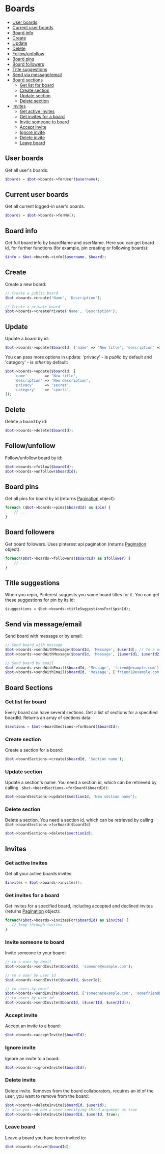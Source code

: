# Boards

- [User boards](#user-boards)
- [Current user boards](#current-user-boards)
- [Board info](#board-info)
- [Create](#create)
- [Update](#update)
- [Delete](#delete)
- [Follow/unfollow](#followunfollow)
- [Board pins](#board-pins)
- [Board followers](#board-followers)
- [Title suggestions](#title-suggestions)
- [Send via message/email](#send-via-message/email)
- [Board sections](#board-sections)
    - [Get list for board](#get-list-for-board)
    - [Create section](#create-section)
    - [Update section](#update-section)
    - [Delete section](#delete-section)
- [Invites](#invites)
    - [Get active invites](#get-active-invites)
    - [Get invites for a board](#get-invites-for-a-board)
    - [Invite someone to board](#invite-someone-to-board)
    - [Accept invite](#accept-invite)
    - [Ignore invite](#ignore-invite)
    - [Delete invite](#delete-invite)
    - [Leave board](#leave-board)
    
## User boards

Get all user's boards:
```php
$boards = $bot->boards->forUser($username);
```

## Current user boards

Get all current logged-in user's boards.
```php
$boards = $bot->boards->forMe();
```

## Board info

Get full board info by boardName and userName. Here you can get board id, for further functions
(for example, pin creating or following boards):

```php
$info = $bot->boards->info($username, $board);
```

## Create

Create a new board:

```php
// Create a public board
$bot->boards->create('Name', 'Description');

// Create a private board
$bot->boards->createPrivate('Name', 'Description');
```

## Update

Update a board by id:
```php
$bot->boards->update($boardId, ['name' => 'New title', 'description' => 'New description']);
```

You can pass more options in update: 'privacy' - is *public* by default and 'category' - is *other* by default:
```php
$bot->boards->update($boardId, [
    'name'        => 'New title',
    'description' => 'New description',
    'privacy'     => 'secret',
    'category'    => 'sports',
]);
```

## Delete

Delete a board by id:
```php
$bot->boards->delete($boardId);
```

## Follow/unfollow

Follow/unfollow board by id:
```php
$bot->boards->follow($boardId);
$bot->boards->unfollow($boardId);
```

## Board pins

Get all pins for board by id (returns [Pagination](#pagination) object):
```php
foreach ($bot->boards->pins($boardId) as $pin) {
    // ...
}
```

## Board followers

Get board followers. Uses pinterest api pagination (returns [Pagination](#pagination) object):
```php
foreach($bot->boards->followers($boardId) as $follower) {
	// ...
}
```

## Title suggestions

When you repin, Pinterest suggests you some board titles for it. You can get these
suggestions for pin by its id:
```
$suggestions = $bot->boards->titleSuggestionsFor($pinId);
```

## Send via message/email

Send board with message or by email:
```php
// Send board with message
$bot->boards->sendWithMessage($boardId, 'Message', $userId); // To a user
$bot->boards->sendWithMessage($boardId, 'Message', [$userId1, $userId2]); // To many yusers

// Send board by email
$bot->boards->sendWithEmail($boardId, 'Message', 'friend@example.com'); // One email
$bot->boards->sendWithEmail($boardId, 'Message', ['friend1@example.com', 'friend2@example.com']); // many
```

## Board Sections

### Get list for board

Every board can have several sections. Get a list of sections for a specified boardId. Returns an array of sections data.

```php
$sections = $bot->boardSections->forBoard($boardId);
```

### Create section

Create a section for a board:
```php
$bot->boardSections->create($boardId, 'Section name');
```

### Update section

Update a section's name. You need a section id, which can be retrieved by calling ` $bot->boardSections->forBoard($boardId)`:
```php
$bot->boardSections->update($sectionId, 'New section name');
```

### Delete section

Delete a section. You need a section id, which can be retrieved by calling ` $bot->boardSections->forBoard($boardId)`
```php
$bot->boardSections->delete($sectionId);
```

## Invites

### Get active invites

Get all your active boards invites:
```php
$invites = $bot->boards->invites();
```

### Get invites for a board

Get invites for a specified board, including accepted and declined invites (returns [Pagination](#pagination) object):
 
 ```php
foreach($bot->boards->invitesFor($boardId) as $invite) {
    // loop through invites
}
 ```

### Invite someone to board

Invite someone to your board:
```php
// to a user by email
$bot->boards->sendInvite($boardId, 'someone@example.com');

// to a user by user id
$bot->boards->sendInvite($boardId, $userId);

// to users by email
$bot->boards->sendInvite($boardId, ['someone@example.com', 'somefriend@example.com']);
// to users by user id
$bot->boards->sendInvite($boardId, [$user1Id, $user2Id]);
```

### Accept invite

Accept an invite to a board:
```php
$bot->boards->acceptInvite($boardId);
```

### Ignore invite

Ignore an invite to a board:
```php
$bot->boards->ignoreInvite($boardId);
```

### Delete invite

Delete invite. Removes from the board collaborators, requires an id of the user, you want to remove from the board:
```php
$bot->boards->deleteInvite($boardId, $userId);
// also you can ban a user specifying third argument as true
$bot->boards->deleteInvite($boardId, $userId, true);
```

### Leave board

Leave a board you have been invited to:
```php
$bot->boards->leave($boardId);
```
